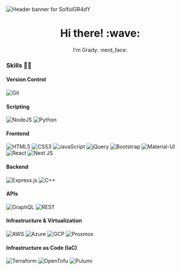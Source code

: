 ![Header banner for SolfulGR4dY](https://raw.githubusercontent.com/graybern/graybern/main/assets/header-banner.png)

<h1 align='center'> Hi there! :wave:</h1>
<p align='center'>
I'm Grady. :nerd_face:
</p>

### Skills 👨‍💻
#### Version Control
<img alt="Git" src="https://img.shields.io/badge/git%20-%23F05033.svg?&style=for-the-badge&logo=git&logoColor=white"/>

#### Scripting
<img alt="NodeJS" src="https://img.shields.io/badge/Node.js-43853D?style=for-the-badge&logo=node.js&logoColor=white"/> <img alt="Python" src="https://img.shields.io/badge/Python-14354C?style=for-the-badge&logo=python&logoColor=white"/>

#### Frontend
<img alt="HTML5" src="https://img.shields.io/badge/HTML5-E34F26?style=for-the-badge&logo=html5&logoColor=white"/> <img alt="CSS3" src="https://img.shields.io/badge/CSS3-1572B6?style=for-the-badge&logo=css3&logoColor=white"/>
<img alt="JavaScript" src="https://img.shields.io/badge/JavaScript-F7DF1E?style=for-the-badge&logo=javascript&logoColor=black"/>
<img alt="jQuery" src="https://img.shields.io/badge/jquery%20-%230769AD.svg?&style=for-the-badge&logo=jquery&logoColor=white"/>
<img alt="Bootstrap" src="https://img.shields.io/badge/bootstrap%20-%23563D7C.svg?&style=for-the-badge&logo=bootstrap&logoColor=white"/>
<img alt="Material-UI" src="https://img.shields.io/badge/Material--UI-0081CB?style=for-the-badge&logo=material-ui&logoColor=white"/>
<img alt="React" src="https://img.shields.io/badge/React-20232A?style=for-the-badge&logo=react&logoColor=61DAFB"/> 
<img alt="Next JS" src="https://img.shields.io/badge/nextjs-%23000000.svg?&style=for-the-badge&logo=next.js&logoColor=white"/>

#### Backend
<img alt="Express.js" src="https://img.shields.io/badge/express.js-%23404d59.svg?style=for-the-badge&logo=express&logoColor=%2361DAFB"/> <img alt="C++" src="https://img.shields.io/badge/C%2B%2B-00599C?style=for-the-badge&logo=c%2B%2B&logoColor=white"/>

#### APIs
<img alt="GraphQL" src="https://img.shields.io/badge/GraphQl-E10098?style=for-the-badge&logo=graphql&logoColor=white"/> <img alt="REST" src="https://img.shields.io/badge/REST-000000?style=for-the-badge"/>

#### Infrastructure & Virtualization
<img alt="AWS" src="https://img.shields.io/badge/AWS-FF9900?style=for-the-badge&logo=amazon-aws&logoColor=white"/> <img alt="Azure" src="https://img.shields.io/badge/Azure-0078D4?style=for-the-badge&logo=microsoftazure&logoColor=white"/> <img alt="GCP" src="https://img.shields.io/badge/GCP-4285F4?style=for-the-badge&logo=googlecloud&logoColor=white"/> <img alt="Proxmox" src="https://img.shields.io/badge/Proxmox-E57000?style=for-the-badge&logo=proxmox&logoColor=white"/> 

#### Infrastructure as Code (IaC)
<img alt="Terraform" src="https://img.shields.io/badge/Terraform-844FBA?style=for-the-badge&logo=terraform&logoColor=white"/> <img alt="OpenTofu" src="https://img.shields.io/badge/OpenTofu-FFDA18?style=for-the-badge&logo=opentofu&logoColor=white"/> <img alt="Pulumi" src="https://img.shields.io/badge/Pulumi-8A3391?style=for-the-badge&logo=pulumi&logoColor=white"/>
